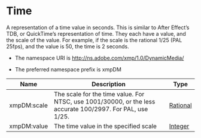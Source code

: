 # Time

A representation of a time value in seconds. This is similar to After Effect’s TDB, or QuickTime’s representation of time. They each have a value, and the scale of the value. For example, if the scale is the rational 1/25 (PAL 25fps), and the value is 50, the time is 2 seconds.

- The namespace URI is http://ns.adobe.com/xmp/1.0/DynamicMedia/

- The preferred namespace prefix is xmpDM

|Name|Description|Type|
|----|-----------|----|
|xmpDM:scale|The scale for the time value. For NTSC, use 1001/30000, or the less accurate 100/2997. For PAL, use 1/25.|[Rational](./CoreProperties.md#rational)|
|xmpDM:value|The time value in the specified scale  |[Integer](./CoreProperties.md#integer)|
